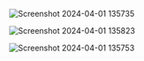 ![Screenshot 2024-04-01 135735](https://github.com/Amisha0971/ANIMATED-ADD-TO-CART-BUTTON-HTML-CSS/assets/136344215/0f6afd0a-4ba9-4751-8125-93d832314928)

![Screenshot 2024-04-01 135823](https://github.com/Amisha0971/ANIMATED-ADD-TO-CART-BUTTON-HTML-CSS/assets/136344215/5945794b-5706-4d05-b988-840d3dcdbd4e)

![Screenshot 2024-04-01 135753](https://github.com/Amisha0971/ANIMATED-ADD-TO-CART-BUTTON-HTML-CSS/assets/136344215/44df5438-ddda-4585-9d60-dbfe1d0cb26a)
